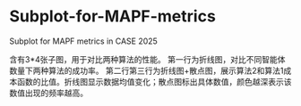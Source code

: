 # Subplot-for-MAPF-metrics
Subplot for MAPF metrics in CASE 2025

含有3*4张子图，用于对比两种算法的性能。
第一行为折线图，对比不同智能体数量下两种算法的成功率。
第二行第三行为折线图+散点图，展示算法2和算法1成本函数的比值。折线图显示数据均值变化；散点图标出具体数值，颜色越深表示该数值出现的频率越高。
